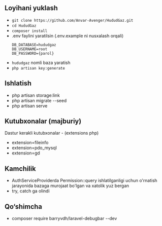 ## Loyihani yuklash
- `git clone https://github.com/Anvar-Avenger/HududGaz.git`
- `cd HududGaz`
- `composer install`
- .env faylini yaratilsin (.env.example ni nusxalash orqali)<br>
  ```
  DB_DATABASE=hududgaz
  DB_USERNAME=root
  DB_PASSWORD={parol}
  ```
- `hududgaz` nomli baza yaratish
- `php artisan key:generate`

## Ishlatish
- php artisan storage:link
- php artisan migrate --seed
- php artisan serve

## Kutubxonalar (majburiy)
Dastur kerakli kutubxonalar - (extensions php)
- extension=fileinfo
- extension=pdo_mysql
- extension=gd


## Kamchilik
- AuthServiceProviderda Permission::query ishlatilganligi uchun o'rnatish jarayonida bazaga murojaat bo'lgan va xatolik yuz bergan
- try, catch ga olindi

## Qo&#8216;shimcha
- composer require barryvdh/laravel-debugbar --dev
